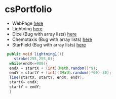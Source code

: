 # csPortfolio

* WebPage [here](https://wisejj.github.io/lightning2/)
* Lightning [here](https://wisejj.github.io/lightning2/)
* Dice (Bug with array lists) [here](https://wisejj.github.io/dice3/)
* Chemotaxis (Bug with array lists) [here](https://wisejj.github.io/chemotaxis4/)
* StarField (Bug with array lists) [here](https://wisejj.github.io/starfield5/)
```Java
 public void lightning1(){
    stroke(255,255,0);
  while(endX<=900){
  endX = startX + (int)(Math.random()*9);
  endY = startY + (int)((Math.random()*60)-30);
  line(startX, startY, endX, endY);
  startX= endX;
  startY = endY;
  }
```

